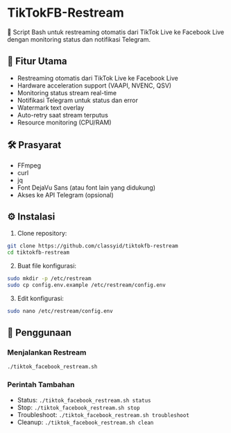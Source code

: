 # TikTokFB-Restream
🔄 Script Bash untuk restreaming otomatis dari TikTok Live ke Facebook Live dengan monitoring status dan notifikasi Telegram.

## 🌟 Fitur Utama
- Restreaming otomatis dari TikTok Live ke Facebook Live
- Hardware acceleration support (VAAPI, NVENC, QSV)
- Monitoring status stream real-time
- Notifikasi Telegram untuk status dan error
- Watermark text overlay
- Auto-retry saat stream terputus
- Resource monitoring (CPU/RAM)

## 🛠️ Prasyarat
- FFmpeg
- curl
- jq
- Font DejaVu Sans (atau font lain yang didukung)
- Akses ke API Telegram (opsional)

## ⚙️ Instalasi
1. Clone repository:
```bash
git clone https://github.com/classyid/tiktokfb-restream
cd tiktokfb-restream
```

2. Buat file konfigurasi:
```bash
sudo mkdir -p /etc/restream
sudo cp config.env.example /etc/restream/config.env
```

3. Edit konfigurasi:
```bash
sudo nano /etc/restream/config.env
```

## 🚀 Penggunaan
### Menjalankan Restream
```bash
./tiktok_facebook_restream.sh
```

### Perintah Tambahan
- Status: `./tiktok_facebook_restream.sh status`
- Stop: `./tiktok_facebook_restream.sh stop`
- Troubleshoot: `./tiktok_facebook_restream.sh troubleshoot`
- Cleanup: `./tiktok_facebook_restream.sh clean`
